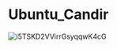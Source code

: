 # Ubuntu_Candir

![i5TSKD2VVirrGsyqqwK4cG](https://user-images.githubusercontent.com/56600057/67902650-b99a7480-fb7a-11e9-8605-96fd79537ca8.jpg)


